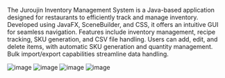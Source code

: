 The Juroujin Inventory Management System is a Java-based application designed for restaurants to efficiently track and manage inventory. Developed using JavaFX, SceneBuilder, and CSS, it offers an intuitive GUI for seamless navigation. Features include inventory management, recipe tracking, SKU generation, and CSV file handling. Users can add, edit, and delete items, with automatic SKU generation and quantity management. Bulk import/export capabilities streamline data handling.

![image](https://github.com/kristinjuwel/inventory-system/assets/145471931/25c54c33-dc79-4e48-b33e-947fb809228c)
![image](https://github.com/kristinjuwel/inventory-system/assets/145471931/3162296d-6520-403f-9a49-ee313a9b494e)
![image](https://github.com/kristinjuwel/inventory-system/assets/145471931/9e6f52e9-c03b-479f-9748-317a44c7f998)
![image](https://github.com/kristinjuwel/inventory-system/assets/145471931/b998d529-a585-43f0-a458-d3187411a67f)


